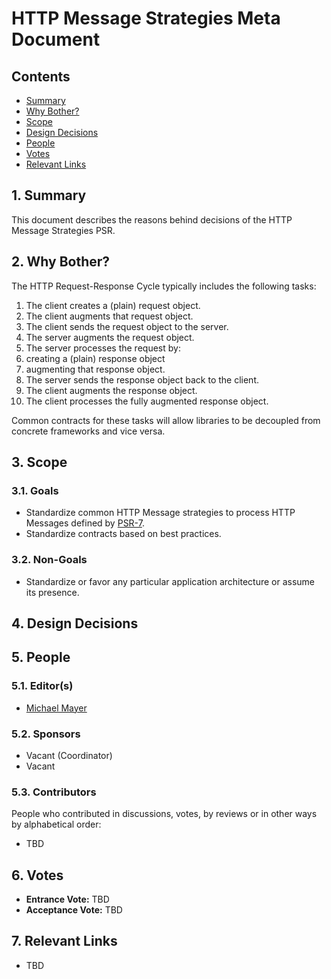 # HTTP Message Strategies Meta Document

## Contents

- [Summary](#1-summary)
- [Why Bother?](#2-why-bother)
- [Scope](#3-scope)
- [Design Decisions](#4-design-decisions)
- [People](#5-people)
- [Votes](#6-votes)
- [Relevant Links](#7-relevant-links)

## 1. Summary

This document describes the reasons behind decisions of the HTTP Message Strategies PSR.

## 2. Why Bother?

The HTTP Request-Response Cycle typically includes the following tasks:

1. The client creates a (plain) request object.
2. The client augments that request object.
3. The client sends the request object to the server.
4. The server augments the request object.
5. The server processes the request by:
  1. creating a (plain) response object
  2. augmenting that response object.
6. The server sends the response object back to the client.
7. The client augments the response object.
8. The client processes the fully augmented response object.

Common contracts for these tasks will allow libraries to be decoupled from
concrete frameworks and vice versa.

## 3. Scope

### 3.1. Goals

* Standardize common HTTP Message strategies to process HTTP Messages defined by [PSR-7](http://www.php-fig.org/psr/psr-7/).
* Standardize contracts based on best practices.

### 3.2. Non-Goals

* Standardize or favor any particular application architecture or assume its presence.

## 4. Design Decisions

## 5. People

### 5.1. Editor(s)

* [Michael Mayer](https://github.com/schnittstabil)

### 5.2. Sponsors

* Vacant (Coordinator)
* Vacant

### 5.3. Contributors

People who contributed in discussions, votes, by reviews or in other ways by alphabetical order:

* TBD

## 6. Votes

* **Entrance Vote:** TBD
* **Acceptance Vote:** TBD

## 7. Relevant Links

* TBD
